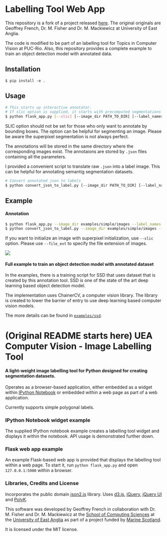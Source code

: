 # Labelling Tool Web App
This repository is a fork of a project released [here](https://github.com/yuyu2172/image-labelling-tool).
The original originals are Geoffrey French, Dr. M. Fisher and Dr. M. Mackiewicz at University of East Anglia.

The code is modified to be part of an labelling tool for Topics in Computer Vision at PUC-Rio.
Also, this repository provides a complete example to train an object detection model with annotated data.

## Installation
```
$ pip install -e .
```

## Usage
```bash
# This starts up interactive annotator.
# If slic option is supplied, it starts with precomputed segmentations based on SLIC.
$ python flask_app.py [--slic] [--image_dir PATH_TO_DIR] [--label_names label_names.yml]
```
SLIC option should not be set for those who only want to annotate by bounding boxes.
The option can be helpful for segmenting an image. Please be aware the superpixel segmentation is not always perfect.

The annotations will be stored in the same directory where the corresponding images exist.
The annotaions are stored by `.json` files containing all the parameters.

I provided a convenient script to translate raw `.json` into a label image.
This can be helpful for annotating semantig segmentation datasets.
```bash
# Convert annotated json to labels
$ python convert_json_to_label.py [--image_dir PATH_TO_DIR] [--label_names label_names.yml]
```

## Example

#### Annotation

```bash
$ python flask_app.py --image_dir examples/simple/images --label_names examples/simple/label_names_example.yml --file_ext jpg
$ python convert_json_to_label.py --image_dir examples/simple/images --label_names examples/simple/label_names_example.yml
```

If you want to initialize an image with superpixel initialization, use `--slic` option.
Please use `--file_ext` to specify the file extension of images.

![](https://github.com/yuyu2172/image-labelling-tool/blob/master/examples/simple/screenshot.png)


#### Full example to train an object detection model with annotated dataset
In the examples, there is a training script for SSD that uses dataset that is created by this annotation tool.
SSD is one of the state of the art deep learning based object detection model.

The implementation uses ChainerCV, a computer vision library.
The library is created to lower the barrier of entry to use deep learning based computer vision models.

The more details can be found in [`examples/ssd`](https://github.com/yuyu2172/image-labelling-tool/tree/master/examples/ssd).


# (Original README starts here) UEA Computer Vision - Image Labelling Tool

#### A light-weight image labelling tool for Python designed for creating segmentation datasets.

Operates as a browser-based application, either embedded as a widget within [IPython Notebook](http://ipython.org)
or embedded within a web page as part of a web application.

Currently supports simple polygonal labels.


### IPython Notebook widget example

The supplied IPython notebook example creates a labelling tool widget and displays it within the notebook.
API usage is demonstrated further down.

### Flask web app example

An example Flask-based web app is provided that displays the labelling tool within a web page. To start it,
run `python flask_app.py` and open `127.0.0.1:5000` within a browser.


### Libraries, Credits and License

Incorporates the public domain [json2.js](https://github.com/douglascrockford/JSON-js) library.
Uses [d3.js](http://d3js.org/), [jQuery](https://jquery.com/), [jQuery UI](https://jqueryui.com/)
and [PolyK](http://polyk.ivank.net/).

This software was developed by Geoffrey French in collaboration with Dr. M. Fisher and
Dr. M. Mackiewicz at the [School of Computing Sciences](http://www.uea.ac.uk/computing)
at the [University of East Anglia](http://www.uea.ac.uk) as part of a project funded by
[Marine Scotland](http://www.gov.scot/Topics/marine).

It is licensed under the MIT license.

